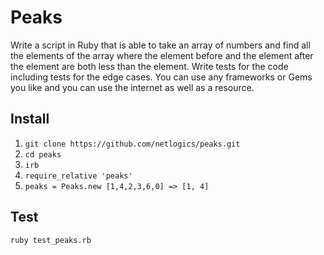 # Peaks

Write a script in Ruby that is able to take an array of numbers and find all the elements
of the array where the element before and the element after the element are both less
than the element. Write tests for the code including tests for the edge cases.
You can use any frameworks or Gems you like and you can use the internet as well as
a resource.

## Install
1. `git clone https://github.com/netlogics/peaks.git`
2. `cd peaks`
3. `irb`
4. `require_relative 'peaks'`
5. `peaks = Peaks.new [1,4,2,3,6,0] => [1, 4]`

## Test
`ruby test_peaks.rb`
